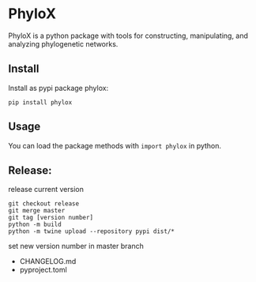 # PhyloX

PhyloX is a python package with tools for constructing, manipulating, and analyzing phylogenetic networks.

## Install

Install as pypi package phylox:
```
pip install phylox
```

## Usage

You can load the package methods with `import phylox` in python.

## Release:

release current version
```
git checkout release
git merge master
git tag [version number]
python -m build
python -m twine upload --repository pypi dist/*
```

set new version number in master branch
 - CHANGELOG.md
 - pyproject.toml
